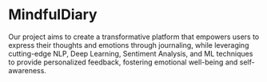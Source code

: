 # MindfulDiary
Our project aims to create a transformative platform that empowers users to express their thoughts and emotions through journaling, while leveraging cutting-edge NLP, Deep Learning, Sentiment Analysis, and ML techniques to provide personalized feedback, fostering emotional well-being and self-awareness.
